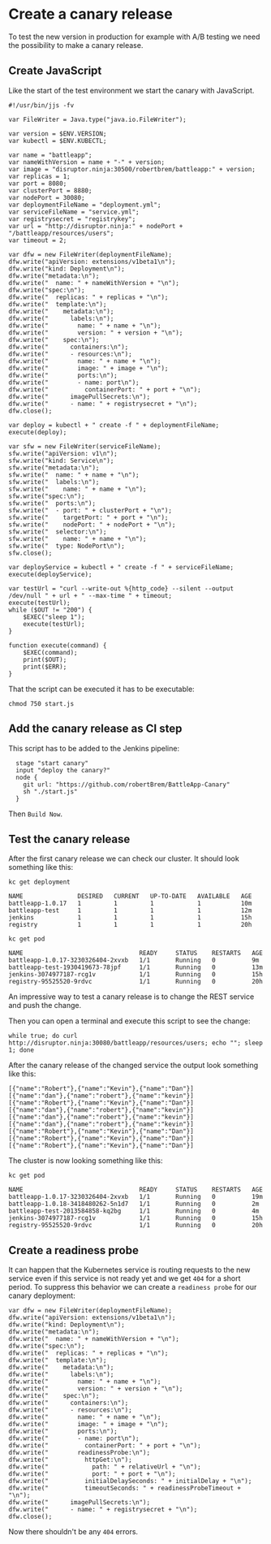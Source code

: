 # Create a canary release
To test the new version in production for example with A/B testing we need the possibility
to make a canary release.

## Create JavaScript
Like the start of the test environment we start the canary with JavaScript.
```
#!/usr/bin/jjs -fv

var FileWriter = Java.type("java.io.FileWriter");

var version = $ENV.VERSION;
var kubectl = $ENV.KUBECTL;

var name = "battleapp";
var nameWithVersion = name + "-" + version;
var image = "disruptor.ninja:30500/robertbrem/battleapp:" + version;
var replicas = 1;
var port = 8080;
var clusterPort = 8880;
var nodePort = 30080;
var deploymentFileName = "deployment.yml";
var serviceFileName = "service.yml";
var registrysecret = "registrykey";
var url = "http://disruptor.ninja:" + nodePort + "/battleapp/resources/users";
var timeout = 2;

var dfw = new FileWriter(deploymentFileName);
dfw.write("apiVersion: extensions/v1beta1\n");
dfw.write("kind: Deployment\n");
dfw.write("metadata:\n");
dfw.write("  name: " + nameWithVersion + "\n");
dfw.write("spec:\n");
dfw.write("  replicas: " + replicas + "\n");
dfw.write("  template:\n");
dfw.write("    metadata:\n");
dfw.write("      labels:\n");
dfw.write("        name: " + name + "\n");
dfw.write("        version: " + version + "\n");
dfw.write("    spec:\n");
dfw.write("      containers:\n");
dfw.write("      - resources:\n");
dfw.write("        name: " + name + "\n");
dfw.write("        image: " + image + "\n");
dfw.write("        ports:\n");
dfw.write("        - name: port\n");
dfw.write("          containerPort: " + port + "\n");
dfw.write("      imagePullSecrets:\n");
dfw.write("      - name: " + registrysecret + "\n");
dfw.close();

var deploy = kubectl + " create -f " + deploymentFileName;
execute(deploy);

var sfw = new FileWriter(serviceFileName);
sfw.write("apiVersion: v1\n");
sfw.write("kind: Service\n");
sfw.write("metadata:\n");
sfw.write("  name: " + name + "\n");
sfw.write("  labels:\n");
sfw.write("    name: " + name + "\n");
sfw.write("spec:\n");
sfw.write("  ports:\n");
sfw.write("  - port: " + clusterPort + "\n");
sfw.write("    targetPort: " + port + "\n");
sfw.write("    nodePort: " + nodePort + "\n");
sfw.write("  selector:\n");
sfw.write("    name: " + name + "\n");
sfw.write("  type: NodePort\n");
sfw.close();

var deployService = kubectl + " create -f " + serviceFileName;
execute(deployService);

var testUrl = "curl --write-out %{http_code} --silent --output /dev/null " + url + " --max-time " + timeout;
execute(testUrl);
while ($OUT != "200") {
    $EXEC("sleep 1");
    execute(testUrl);
}

function execute(command) {
    $EXEC(command);
    print($OUT);
    print($ERR);
}
``` 

That the script can be executed it has to be executable:
```
chmod 750 start.js
```

## Add the canary release as CI step
This script has to be added to the Jenkins pipeline:
```
  stage "start canary"
  input "deploy the canary?"
  node {
    git url: "https://github.com/robertBrem/BattleApp-Canary"
    sh "./start.js"
  }
```

Then `Build Now`.

## Test the canary release
After the first canary release we can check our cluster. It should look something like
this:
```
kc get deployment
```
```
NAME               DESIRED   CURRENT   UP-TO-DATE   AVAILABLE   AGE
battleapp-1.0.17   1         1         1            1           10m
battleapp-test     1         1         1            1           12m
jenkins            1         1         1            1           15h
registry           1         1         1            1           20h
```

```
kc get pod
```
```
NAME                                READY     STATUS    RESTARTS   AGE
battleapp-1.0.17-3230326404-2xvxb   1/1       Running   0          9m
battleapp-test-1930419673-78jpf     1/1       Running   0          13m
jenkins-3074977187-rcg1v            1/1       Running   0          15h
registry-95525520-9rdvc             1/1       Running   0          20h
```

An impressive way to test a canary release is to change the REST service and push the
change.

Then you can open a terminal and execute this script to see the change:
```
while true; do curl http://disruptor.ninja:30080/battleapp/resources/users; echo ""; sleep 1; done
```

After the canary release of the changed service the output look something like this:
```
[{"name":"Robert"},{"name":"Kevin"},{"name":"Dan"}]
[{"name":"dan"},{"name":"robert"},{"name":"kevin"}]
[{"name":"Robert"},{"name":"Kevin"},{"name":"Dan"}]
[{"name":"dan"},{"name":"robert"},{"name":"kevin"}]
[{"name":"dan"},{"name":"robert"},{"name":"kevin"}]
[{"name":"dan"},{"name":"robert"},{"name":"kevin"}]
[{"name":"Robert"},{"name":"Kevin"},{"name":"Dan"}]
[{"name":"Robert"},{"name":"Kevin"},{"name":"Dan"}]
[{"name":"Robert"},{"name":"Kevin"},{"name":"Dan"}]
```

The cluster is now looking something like this:
```
kc get pod
```
```
NAME                                READY     STATUS    RESTARTS   AGE
battleapp-1.0.17-3230326404-2xvxb   1/1       Running   0          19m
battleapp-1.0.18-3418480262-5n1d7   1/1       Running   0          2m
battleapp-test-2013584858-kq2bg     1/1       Running   0          4m
jenkins-3074977187-rcg1v            1/1       Running   0          15h
registry-95525520-9rdvc             1/1       Running   0          20h
```

## Create a readiness probe
It can happen that the Kubernetes service is routing requests to the new service
even if this service is not ready yet and we get `404` for a short period. To
suppress this behavior we can create a `readiness probe` for our canary deployment:

```
var dfw = new FileWriter(deploymentFileName);
dfw.write("apiVersion: extensions/v1beta1\n");
dfw.write("kind: Deployment\n");
dfw.write("metadata:\n");
dfw.write("  name: " + nameWithVersion + "\n");
dfw.write("spec:\n");
dfw.write("  replicas: " + replicas + "\n");
dfw.write("  template:\n");
dfw.write("    metadata:\n");
dfw.write("      labels:\n");
dfw.write("        name: " + name + "\n");
dfw.write("        version: " + version + "\n");
dfw.write("    spec:\n");
dfw.write("      containers:\n");
dfw.write("      - resources:\n");
dfw.write("        name: " + name + "\n");
dfw.write("        image: " + image + "\n");
dfw.write("        ports:\n");
dfw.write("        - name: port\n");
dfw.write("          containerPort: " + port + "\n");
dfw.write("        readinessProbe:\n");
dfw.write("          httpGet:\n");
dfw.write("            path: " + relativeUrl + "\n");
dfw.write("            port: " + port + "\n");
dfw.write("          initialDelaySeconds: " + initialDelay + "\n");
dfw.write("          timeoutSeconds: " + readinessProbeTimeout + "\n");
dfw.write("      imagePullSecrets:\n");
dfw.write("      - name: " + registrysecret + "\n");
dfw.close();
```

Now there shouldn't be any `404` errors.